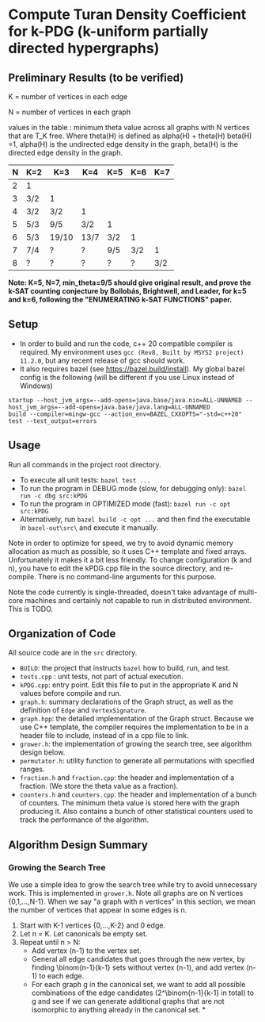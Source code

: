 # Compute Turan Density Coefficient for k-PDG (k-uniform partially directed hypergraphs)

## Preliminary Results (to be verified)

K = number of vertices in each edge

N = number of vertices in each graph

values in the table : minimum theta value across all graphs with N vertices that are T_K free. Where theta(H) is defined as alpha(H) + theta(H) beta(H) =1, alpha(H) is the undirected edge density in the graph, beta(H) is the directed edge density in the graph.

| N   | K=2 | K=3   | K=4   | K=5   | K=6   | K=7   |
| --- | --- | ----- | ----- | ----- | ----- | ----- |
| 2   |   1 |       |       |       |       |       |
| 3   | 3/2 |   1   |       |       |       |       |
| 4   | 3/2 | 3/2   |     1 |       |       |       |
| 5   | 5/3 | 9/5   |   3/2 |     1 |       |       |
| 6   | 5/3 | 19/10 |  13/7 |   3/2 |     1 |       |
| 7   | 7/4 | ?     | ?     |   9/5 |   3/2 |     1 |
| 8   |   ? |  ?    | ?     |   ?   |   ?   |   3/2 |

**Note: K=5, N=7, min_theta=9/5  should give original result, and prove the k-SAT counting conjecture by Bollobás, Brightwell, and Leader, for k=5 and k=6, following the "ENUMERATING k-SAT FUNCTIONS" paper.**

## Setup
* In order to build and run the code, c++ 20 compatible compiler is required. My environment uses `gcc (Rev8, Built by MSYS2 project) 11.2.0`, but any recent release of gcc should work. 
* It also requires bazel (see https://bazel.build/install). My global bazel config is the following (will be different if you use Linux instead of Windows)
```
startup --host_jvm_args=--add-opens=java.base/java.nio=ALL-UNNAMED --host_jvm_args=--add-opens=java.base/java.lang=ALL-UNNAMED
build --compiler=mingw-gcc --action_env=BAZEL_CXXOPTS="-std=c++20"
test --test_output=errors
```

## Usage
Run all commands in the project root directory. 
* To execute all unit tests: `bazel test ...`
* To run the program in DEBUG mode (slow, for debugging only): `bazel run -c dbg src:kPDG`
* To run the program in OPTIMIZED mode (fast): `bazel run -c opt src:kPDG`
* Alternatively, run `bazel build -c opt ...` and then find the executable in `bazel-out\src\` and execute it manually.

Note in order to optimize for speed, we try to avoid dynamic memory allocation as much as possible, so it uses C++ template and fixed arrays. Unfortunately it makes it a bit less friendly. To change configuration (k and n), you have to edit the kPDG.cpp file in the source directory, and re-compile. There is no command-line arguments for this purpose.

Note the code currently is single-threaded, doesn't take advantage of multi-core machines and certainly not capable to run in distributed environment. This is TODO. 

## Organization of Code
All source code are in the `src` directory.
- `BUILD`: the project that instructs `bazel` how to build, run, and test.
- `tests.cpp` : unit tests, not part of actual execution.
- `kPDG.cpp`: entry point. Edit this file to put in the appropriate K and N values before compile and run.
- `graph.h`: summary declarations of the Graph struct, as well as the definition of `Edge` and `VertexSignature`.
- `graph.hpp`: the detailed implementation of the Graph struct. Because we use C++ template, the compiler requires the implementation to be in a header file to include, instead of in a cpp file to link. 
- `grower.h`: the implementation of growing the search tree, see algorithm design below. 
- `permutator.h`: utility function to generate all permutations with specified ranges.
- `fraction.h` and `fraction.cpp`: the header and implementation of a fraction. (We store the theta value as a fraction).
- `counters.h` and `counters.cpp`: the header and implementation of a bunch of counters. The minimum theta value is stored here with the graph producing it. Also contains a bunch of other statistical counters used to track the performance of the algorithm.

## Algorithm Design Summary
### Growing the Search Tree
We use a simple idea to grow the search tree while try to avoid unnecessary work. This is implemented in `grower.h`.  Note all graphs are on N vertices {0,1,...,N-1}. When we say "a graph with n vertices" in this section, we mean the number of vertices that appear in some edges is n.

1. Start with K-1 vertices {0,...,K-2} and 0 edge. 
2. Let n = K.  Let canonicals be empty set. 
4. Repeat until n > N:
    - Add vertex (n-1) to the vertex set.
    - General all edge candidates that goes through the new vertex, by finding \binom{n-1}{k-1} sets without vertex (n-1), and add vertex (n-1) to each edge.
    - For each graph g in the canonical set, we want to add all possible combinations of the edge candidates (2^\binom{n-1}{k-1} in total) to g and see if we can generate additional graphs that are not isomorphic to anything already in the canonical set. 
        *  
